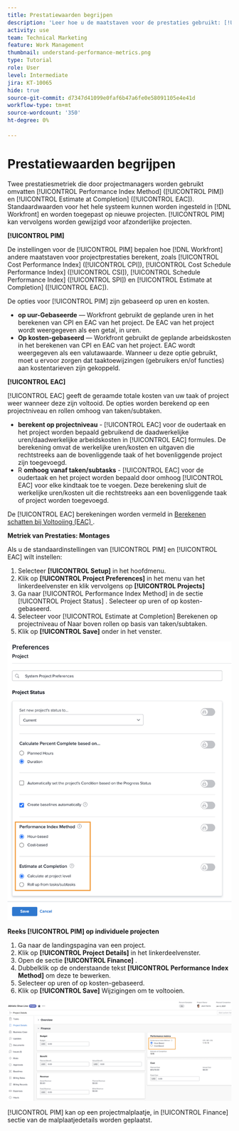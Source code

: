 ```yaml
---
title: Prestatiewaarden begrijpen
description: 'Leer hoe u de maatstaven voor de prestaties gebruikt: [!UICONTROL Performance Index Method] ([!UICONTROL PIM]) en [!UICONTROL Estimate at Completion] ([!UICONTROL EAC]).'
activity: use
team: Technical Marketing
feature: Work Management
thumbnail: understand-performance-metrics.png
type: Tutorial
role: User
level: Intermediate
jira: KT-10065
hide: true
source-git-commit: d7347d41099e0faf6b47a6fe0e58091105e4e41d
workflow-type: tm+mt
source-wordcount: '350'
ht-degree: 0%

---
```


# Prestatiewaarden begrijpen

Twee prestatiesmetriek die door projectmanagers worden gebruikt omvatten [!UICONTROL Performance Index Method] ([!UICONTROL PIM]) en [!UICONTROL Estimate at Completion] ([!UICONTROL EAC]). Standaardwaarden voor het hele systeem kunnen worden ingesteld in [!DNL Workfront] en worden toegepast op nieuwe projecten. [!UICONTROL PIM] kan vervolgens worden gewijzigd voor afzonderlijke projecten.

**[!UICONTROL PIM]**

De instellingen voor de [!UICONTROL PIM] bepalen hoe [!DNL Workfront] andere maatstaven voor projectprestaties berekent, zoals [!UICONTROL Cost Performance Index] ([!UICONTROL CPI]), [!UICONTROL Cost Schedule Performance Index] ([!UICONTROL CSI]), [!UICONTROL Schedule Performance Index] ([!UICONTROL SPI]) en [!UICONTROL Estimate at Completion] ([!UICONTROL EAC]).

De opties voor [!UICONTROL PIM] zijn gebaseerd op uren en kosten.

* **op uur-Gebaseerde** — Workfront gebruikt de geplande uren in het berekenen van CPI en EAC van het project. De EAC van het project wordt weergegeven als een getal, in uren.
* **Op kosten-gebaseerd** — Workfront gebruikt de geplande arbeidskosten in het berekenen van CPI en EAC van het project. EAC wordt weergegeven als een valutawaarde. Wanneer u deze optie gebruikt, moet u ervoor zorgen dat taaktoewijzingen (gebruikers en/of functies) aan kostentarieven zijn gekoppeld.

**[!UICONTROL EAC]**

[!UICONTROL EAC] geeft de geraamde totale kosten van uw taak of project weer wanneer deze zijn voltooid. De opties worden berekend op een projectniveau en rollen omhoog van taken/subtaken.

* **berekent op projectniveau** - [!UICONTROL EAC] voor de oudertaak en het project worden bepaald gebruikend de daadwerkelijke uren/daadwerkelijke arbeidskosten in [!UICONTROL EAC] formules. De berekening omvat de werkelijke uren/kosten en uitgaven die rechtstreeks aan de bovenliggende taak of het bovenliggende project zijn toegevoegd.
* R **omhoog vanaf taken/subtasks** - [!UICONTROL EAC] voor de oudertaak en het project worden bepaald door omhoog [!UICONTROL EAC] voor elke kindtaak toe te voegen. Deze berekening sluit de werkelijke uren/kosten uit die rechtstreeks aan een bovenliggende taak of project worden toegevoegd.

De [!UICONTROL EAC] berekeningen worden vermeld in [ Berekenen schatten bij Voltooiing (EAC) ](https://experienceleague.adobe.com/docs/workfront/using/manage-work/projects/project-finances/calculate-eac.html?lang=en).

**Metriek van Prestaties: Montages**

Als u de standaardinstellingen van [!UICONTROL PIM] en [!UICONTROL EAC] wilt instellen:

1. Selecteer **[!UICONTROL Setup]** in het hoofdmenu.
1. Klik op **[!UICONTROL Project Preferences]** in het menu van het linkerdeelvenster en klik vervolgens op **[!UICONTROL Projects]**
1. Ga naar [!UICONTROL Performance Index Method] in de sectie [!UICONTROL Project Status] . Selecteer op uren of op kosten-gebaseerd.
1. Selecteer voor [!UICONTROL Estimate at Completion] Berekenen op projectniveau of Naar boven rollen op basis van taken/subtaken.
1. Klik op **[!UICONTROL Save]** onder in het venster.

![ een beeld van het [!UICONTROL Project Preferences] scherm ](assets/setting-up-finances-1.png)

**Reeks [!UICONTROL PIM] op individuele projecten**

1. Ga naar de landingspagina van een project.
1. Klik op **[!UICONTROL Project Details]** in het linkerdeelvenster.
1. Open de sectie **[!UICONTROL Finance]** .
1. Dubbelklik op de onderstaande tekst **[!UICONTROL Performance Index Method]** om deze te bewerken.
1. Selecteer op uren of op kosten-gebaseerd.
1. Klik op **[!UICONTROL Save]** Wijzigingen om te voltooien.

![ een beeld van het [!UICONTROL Project Details] scherm ](assets/setting-up-finances-2.png)

[!UICONTROL PIM] kan op een projectmalplaatje, in [!UICONTROL Finance] sectie van de malplaatjedetails worden geplaatst.

